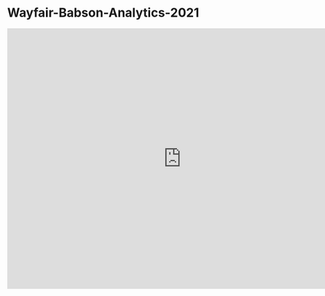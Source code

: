 # Wayfair-Babson-Analytics-2021
<embed src="https://github.com/XiaoshuangLiu/Wayfair-Babson-Analytics-2021/blob/main/presentation/Babson%20Hack%20-%20Team%2012.pdf" width="800px" height="600px" />
